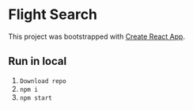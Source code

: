 # Flight Search

This project was bootstrapped with [Create React App](https://github.com/facebook/create-react-app).


## Run in local

1. `Download repo`
2. `npm i`
3. `npm start`
